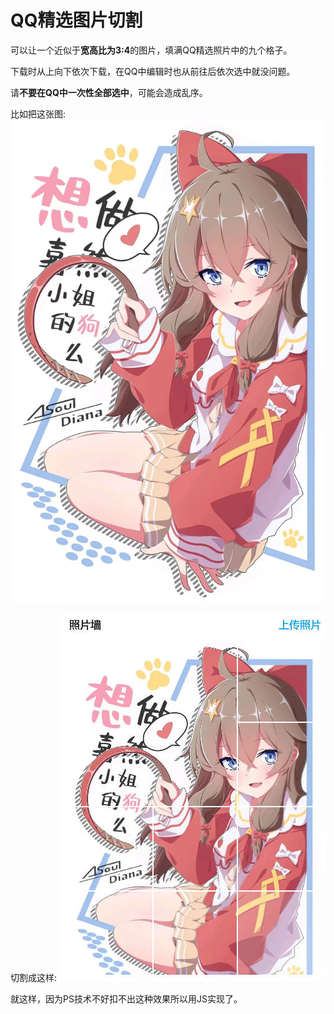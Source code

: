 # QQ精选图片切割

可以让一个近似于**宽高比为3:4**的图片，填满QQ精选照片中的九个格子。

下载时从上向下依次下载，在QQ中编辑时也从前往后依次选中就没问题。

请**不要在QQ中一次性全部选中**，可能会造成乱序。


比如把这张图:
![示例图片](photo.jpg)

切割成这样:
![示例结果](screenshot.jpg)

就这样，因为PS技术不好扣不出这种效果所以用JS实现了。
